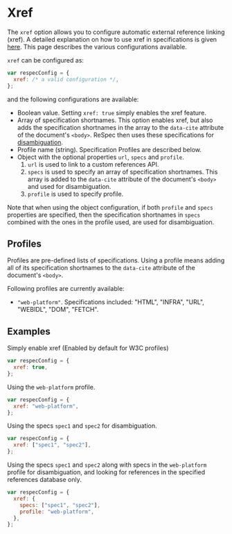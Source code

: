 # Xref

The `xref` option allows you to configure automatic external reference linking (xref). A detailed explanation on how to use xref in specifications is given [here](Auto-linking-external-references). This page describes the various configurations available.

`xref` can be configured as:

```js
var respecConfig = {
  xref: /* a valid configuration */,
};
```

and the following configurations are available:

- Boolean value. Setting `xref: true` simply enables the xref feature.
- Array of specification shortnames. This option enables xref, but also adds the specification shortnames in the array to the `data-cite` attribute of the document's `<body>`. ReSpec then uses these specifications for [disambiguation](Auto-linking-external-references#handling-ambiguity).
- Profile name (string). Specification Profiles are described below.
- Object with the optional properties `url`, `specs` and `profile`.
  1. `url` is used to link to a custom references API.
  2. `specs` is used to specify an array of specification shortnames. This array is added to the `data-cite` attribute of the document's `<body>` and used for disambiguation.
  3. `profile` is used to specify profile.

Note that when using the object configuration, if both `profile` and `specs` properties are specified, then the specification shortnames in `specs` combined with the ones in the profile used, are used for disambiguation.

## Profiles

Profiles are pre-defined lists of specifications. Using a profile means adding all of its specification shortnames to the `data-cite` attribute of the document's `<body>`.

Following profiles are currently available:

- `"web-platform"`. Specifications included: "HTML", "INFRA", "URL", "WEBIDL", "DOM", "FETCH".

## Examples

Simply enable xref (Enabled by default for W3C profiles)

```js
var respecConfig = {
  xref: true,
};
```

Using the `web-platform` profile.

```js
var respecConfig = {
  xref: "web-platform",
};
```

Using the specs `spec1` and `spec2` for disambiguation.

```js
var respecConfig = {
  xref: ["spec1", "spec2"],
};
```

Using the specs `spec1` and `spec2` along with specs in the `web-platform` profile for disambiguation, and looking for references in the specified references database only.

```js
var respecConfig = {
  xref: {
    specs: ["spec1", "spec2"],
    profile: "web-platform",
  },
};
```
